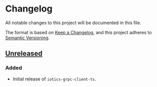 # Changelog
All notable changes to this project will be documented in this file.

The format is based on [Keep a Changelog](https://keepachangelog.com/en/1.0.0/),
and this project adheres to [Semantic Versioning](https://semver.org/spec/v2.0.0.html).

## [Unreleased]
### Added
- Initial release of `iotics-grpc-client-ts`.

[unreleased]: https://github.com/Iotic-Labs/iotics-grpc-client-ts/compare/v0.0.0...HEAD
